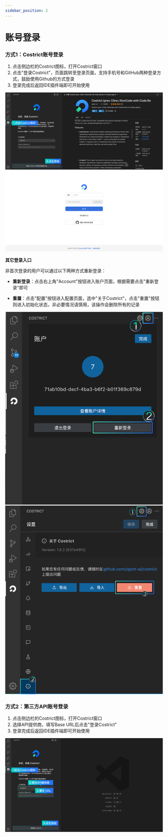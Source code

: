 ```yaml
---
sidebar_position: 2
---
```



# 账号登录

### 方式1：Costrict账号登录

1. 点击侧边栏的Costrict图标，打开Costrict窗口
2. 点击"登录Costrict"，页面跳转至登录页面，支持手机号和GitHub两种登录方式，鼓励使用Github的方式登录
3. 登录完成后返回IDE插件端即可开始使用

![img.png](install/login.png)
![alt text](img/3.png)


**其它登录入口**

非首次登录的用户可以通过以下两种方式重新登录：

- **重新登录**：点击右上角"Account"按钮进入账户页面，根据需要点击"重新登录"即可


- **重置**：点击"配置"按钮进入配置页面，选中"关于Costrict"，点击"重置"按钮则进入初始化状态，非必要情况请慎用，该操作会删除所有的记录

![alt text](img/4.png)
![img.png](install/reset.png)


### 方式2：第三方API账号登录

1. 点击侧边栏的Costrict图标，打开Costrict窗口
2. 选择API提供商，填写Base URL后点击"登录Costrict"
3. 登录完成后返回IDE插件端即可开始使用

![img.png](install/other.png)
